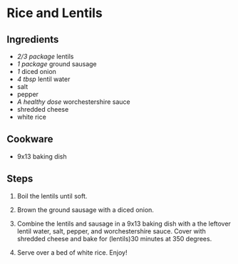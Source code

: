 # Rice and Lentils

## Ingredients

- *2/3 package* lentils
- *1 package* ground sausage
- *1* diced onion
- *4 tbsp* lentil water
- salt
- pepper
- *A healthy dose* worchestershire sauce
- shredded cheese
- white rice

## Cookware

- 9x13 baking dish

## Steps

1. Boil the lentils until soft.

2. Brown the ground sausage with a diced onion.

3. Combine the lentils and sausage in a 9x13 baking dish with a the leftover
lentil water, salt, pepper, and worchestershire sauce. Cover with shredded
cheese and bake for (lentils)30 minutes at 350 degrees.

4. Serve over a bed of white rice. Enjoy!

